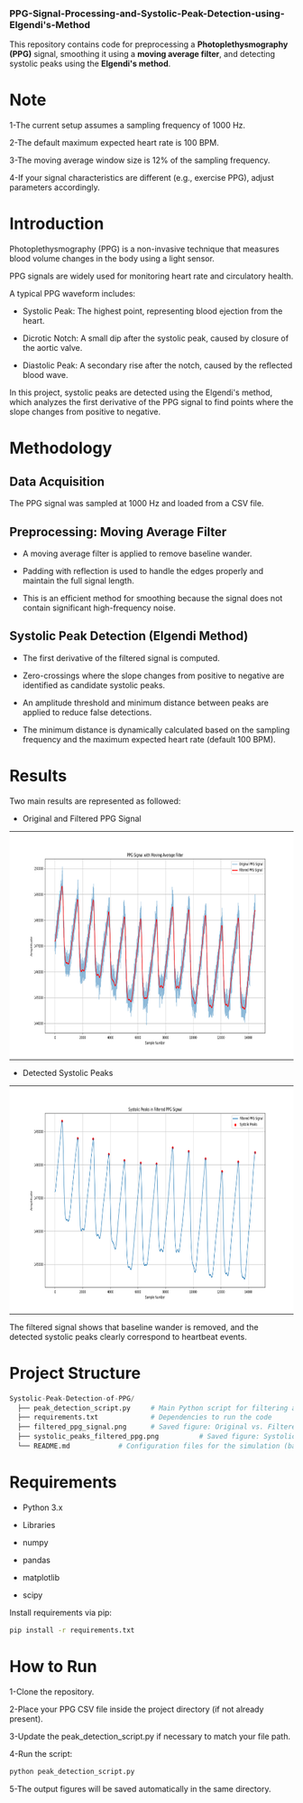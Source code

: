 ### PPG-Signal-Processing-and-Systolic-Peak-Detection-using-Elgendi's-Method

This repository contains code for preprocessing a **Photoplethysmography (PPG)** signal, smoothing it using a **moving average filter**, and detecting systolic peaks using the **Elgendi's method**.

# Note

1-The current setup assumes a sampling frequency of 1000 Hz.

2-The default maximum expected heart rate is 100 BPM.

3-The moving average window size is 12% of the sampling frequency.

4-If your signal characteristics are different (e.g., exercise PPG), adjust parameters accordingly.

# Introduction

Photoplethysmography (PPG) is a non-invasive technique that measures blood volume changes in the body using a light sensor.

PPG signals are widely used for monitoring heart rate and circulatory health.

A typical PPG waveform includes:

* Systolic Peak: The highest point, representing blood ejection from the heart.

* Dicrotic Notch: A small dip after the systolic peak, caused by closure of the aortic valve.

* Diastolic Peak: A secondary rise after the notch, caused by the reflected blood wave.

In this project, systolic peaks are detected using the Elgendi's method, which analyzes the first derivative of the PPG signal to find points where the slope changes from positive to negative.

# Methodology

## Data Acquisition

The PPG signal was sampled at 1000 Hz and loaded from a CSV file.

## Preprocessing: Moving Average Filter

* A moving average filter is applied to remove baseline wander.

* Padding with reflection is used to handle the edges properly and maintain the full signal length.

* This is an efficient method for smoothing because the signal does not contain significant high-frequency noise.

## Systolic Peak Detection (Elgendi Method)

* The first derivative of the filtered signal is computed.

* Zero-crossings where the slope changes from positive to negative are identified as candidate systolic peaks.

* An amplitude threshold and minimum distance between peaks are applied to reduce false detections.

* The minimum distance is dynamically calculated based on the sampling frequency and the maximum expected heart rate (default 100 BPM).

# Results

Two main results are represented as followed:

* Original and Filtered PPG Signal

<div align="center">
  <table border=0 style="border: 0px solid #c6c6c6 !important; border-spacing: 0px; width: auto !important;">
    <tr>
      <td valign=top style="border: 0px solid #c6c6c6 !important; padding: 0px !important;">
        <div align=center valign=top>
          <img src="https://github.com/NaderNemati/Systolic-Peak-Detection-of-PPG/blob/main/filtered_ppg_signal.png" alt="Project Structure" style="margin: 0px !important; height: 400px !important;">
        </div>
      </td>
    </tr>
  </table>
</div>


* Detected Systolic Peaks

<div align="center">
  <table border=0 style="border: 0px solid #c6c6c6 !important; border-spacing: 0px; width: auto !important;">
    <tr>
      <td valign=top style="border: 0px solid #c6c6c6 !important; padding: 0px !important;">
        <div align=center valign=top>
          <img src="https://github.com/NaderNemati/Systolic-Peak-Detection-of-PPG/blob/main/systolic_peaks.png" alt="Project Structure" style="margin: 0px !important; height: 400px !important;">
        </div>
      </td>
    </tr>
  </table>
</div>

The filtered signal shows that baseline wander is removed, and the detected systolic peaks clearly correspond to heartbeat events.

# Project Structure

```python
Systolic-Peak-Detection-of-PPG/
  ├── peak_detection_script.py     # Main Python script for filtering and peak detection
  ├── requirements.txt             # Dependencies to run the code
  ├── filtered_ppg_signal.png      # Saved figure: Original vs. Filtered PPG
  ├── systolic_peaks_filtered_ppg.png          # Saved figure: Systolic Peaks Detection
  └── README.md            # Configuration files for the simulation (base.yaml)
```

# Requirements

* Python 3.x

* Libraries

* numpy

* pandas

* matplotlib

* scipy

Install requirements via pip:

```bash
pip install -r requirements.txt
```

# How to Run

1-Clone the repository.

2-Place your PPG CSV file inside the project directory (if not already present).

3-Update the peak_detection_script.py if necessary to match your file path.

4-Run the script:

``` bash
python peak_detection_script.py
```

5-The output figures will be saved automatically in the same directory.
